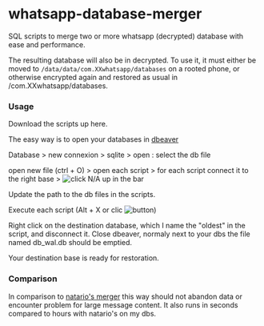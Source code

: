 # whatsapp-database-merger

SQL scripts to merge two or more whatsapp (decrypted) database with ease and performance.

The resulting database will also be in decrypted. To use it, it must either be moved to `/data/data/com.XXwhatsapp/databases` on a rooted phone,
  or otherwise encrypted again and restored as usual in /com.XXwhatsapp/databases.
  
### Usage

Download the scripts up here.

The easy way is to open your databases in [dbeaver](https://dbeaver.io/download/) 

Database > new connexion > sqlite > open : select the db file

open new file (ctrl + O) > open each script > for each script connect it to the right base > ![click N/A up in the bar](https://user-images.githubusercontent.com/43207983/167259262-9b1cc634-8c6c-4fa1-a263-654e38c99c01.png)

Update the path to the db files in the scripts.
 
Execute each script (Alt + X or clic ![button](https://user-images.githubusercontent.com/43207983/167259327-9cf1e47d-486f-4908-a8d2-1b6e5b17b342.png))

Right click on the destination database, which I name the "oldest" in the script, and disconnect it. Close dbeaver, normaly next to your dbs the file named db_wal.db should be emptied.

Your destination base is ready for restoration.

### Comparison

In comparison to [natario's merger](https://github.com/natario1/whatsapp-database-merger/) this way should not abandon data or encounter problem for large message content. It also runs in seconds compared to hours with natario's on my dbs.


